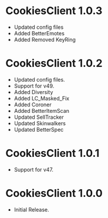 # CookiesClient 1.0.3

- Updated config files
- Added BetterEmotes
- Added Removed KeyRing


# CookiesClient 1.0.2

- Updated config files.
- Support for v49.
- Added Diversity
- Added LC_Masked_Fix
- Added Coroner
- Added BetterItemScan
- Updated SellTracker
- Updated Skinwalkers
- Updated BetterSpec

# CookiesClient 1.0.1

- Support for v47.

# CookiesClient 1.0.0

- Initial Release.